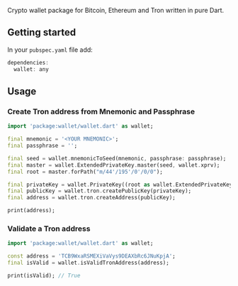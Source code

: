 Crypto wallet package for Bitcoin, Ethereum and Tron written in pure Dart.

## Getting started

In your `pubspec.yaml` file add:

```dart
dependencies:
  wallet: any
```

## Usage

### Create Tron address from Mnemonic and Passphrase

```dart
import 'package:wallet/wallet.dart' as wallet;

final mnemonic = '<YOUR MNEMONIC>';
final passphrase = '';

final seed = wallet.mnemonicToSeed(mnemonic, passphrase: passphrase);
final master = wallet.ExtendedPrivateKey.master(seed, wallet.xprv);
final root = master.forPath("m/44'/195'/0'/0/0");

final privateKey = wallet.PrivateKey((root as wallet.ExtendedPrivateKey).key);
final publicKey = wallet.tron.createPublicKey(privateKey);
final address = wallet.tron.createAddress(publicKey);

print(address);
```

### Validate a Tron address

```dart
import 'package:wallet/wallet.dart' as wallet;

const address = 'TCB9WxaRSMEXiVaVys9DEAXbRc6JNuKpjA';
final isValid = wallet.isValidTronAddress(address);

print(isValid); // True
```
